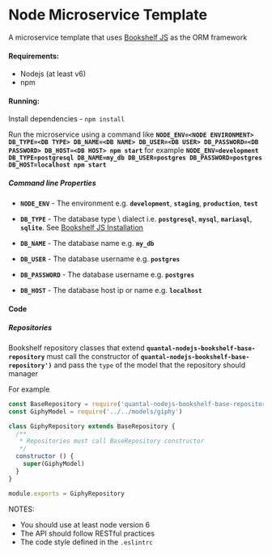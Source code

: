 # Node Microservice Template

A microservice template that uses [Bookshelf JS](http://bookshelfjs.org/ "BookShelfJS Homepage")
as the ORM framework 

#### Requirements:
- Nodejs (at least v6)
- npm

#### Running:
Install dependencies - `npm install`

Run the microservice using a command like **`NODE_ENV=<NODE ENVIRONMENT> DB_TYPE=<DB TYPE> DB_NAME=<DB NAME> DB_USER=<DB USER> DB_PASSWORD=<DB PASSWORD> DB_HOST=<DB HOST> npm start`**
for example **`NODE_ENV=development DB_TYPE=postgresql DB_NAME=my_db DB_USER=postgres DB_PASSWORD=postgres DB_HOST=localhost npm start`**

##### Command line Properties
 - **`NODE_ENV`** - The environment e.g. **`development`**,  **`staging`**,  **`production`**,  **`test`**

 - **`DB_TYPE`** - The database type \ dialect i.e.  **`postgresql`**,  **`mysql`**,  **`mariasql`**,  **`sqlite`**.
     See [Bookshelf JS Installation](http://bookshelfjs.org/#installation "BookShelfJS Installation")
 
 - **`DB_NAME`** - The database name  e.g. **`my_db`**
 
 - **`DB_USER`** - The database username  e.g. **`postgres`**
 
 - **`DB_PASSWORD`** - The database username  e.g. **`postgres`**
 
 - **`DB_HOST`** - The database host ip or name  e.g. **`localhost`**

#### Code

##### Repositories
Bookshelf repository classes that extend **`quantal-nodejs-bookshelf-base-repository`** must call the 
constructor of **`quantal-nodejs-bookshelf-base-repository')`** and pass the
`type` of the model that the repository should manager

For example

```javascript
const BaseRepository = require('quantal-nodejs-bookshelf-base-repository')
const GiphyModel = require('../../models/giphy')

class GiphyRepository extends BaseRepository {
  /**
   * Repositories must call BaseRepository constructor
   */
  constructor () {
    super(GiphyModel)
  }
}

module.exports = GiphyRepository
```

 NOTES:
 - You should use at least node version 6
 - The API should follow RESTful practices
 - The code style defined in the `.eslintrc`
